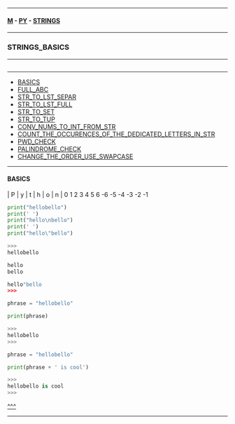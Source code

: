 
---

#### [M](https://github.com/ttltrk/TTT/blob/master/menu.md) - [PY](https://github.com/ttltrk/TTT/blob/master/PY/PY.md) - [STRINGS](https://github.com/ttltrk/TTT/blob/master/PY/STRINGS/STRINGS.md)

---

### STRINGS_BASICS

---

```

```

---

* [BASICS](#BASICS)
* [FULL_ABC](#FULL_ABC)
* [STR_TO_LST_SEPAR](#STR_TO_LST_SEPAR)
* [STR_TO_LST_FULL](#STR_TO_LST_FULL)
* [STR_TO_SET](#STR_TO_SET)
* [STR_TO_TUP](#STR_TO_TUP)
* [CONV_NUMS_TO_INT_FROM_STR](#CONV_NUMS_TO_INT_FROM_STR)
* [COUNT_THE_OCCURENCES_OF_THE_DEDICATED_LETTERS_IN_STR](#COUNT_THE_OCCURENCES_OF_THE_DEDICATED_LETTERS_IN_STR)
* [PWD_CHECK](#PWD_CHECK)
* [PALINDROME_CHECK](#PALINDROME_CHECK)
* [CHANGE_THE_ORDER_USE_SWAPCASE](#CHANGE_THE_ORDER_USE_SWAPCASE)

---

#### BASICS

| P | y | t | h | o | n |
 0   1   2   3   4   5   6
-6  -5  -4  -3  -2  -1

```py
print("hellobello")
print(' ')
print("hello\nbello")
print(' ')
print("hello\"bello")

>>>
hellobello

hello
bello

hello"bello
>>>
```

```py
phrase = "hellobello"

print(phrase)

>>>
hellobello
>>>
```

```py
phrase = "hellobello"

print(phrase + ' is cool')

>>>
hellobello is cool
>>>
```

[^^^](#STRINGS_BASICS)

---
